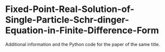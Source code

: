 # Fixed-Point-Real-Solution-of-Single-Particle-Schr-dinger-Equation-in-Finite-Difference-Form
Additional information and the Python code for the paper of the same title.
